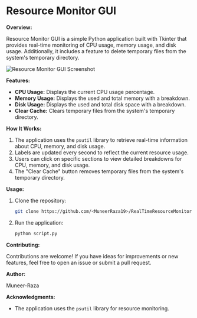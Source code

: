 # Resource Monitor GUI

**Overview:**

Resource Monitor GUI is a simple Python application built with Tkinter that provides real-time monitoring of CPU usage, memory usage, and disk usage. Additionally, it includes a feature to delete temporary files from the system's temporary directory.

![Resource Monitor GUI Screenshot](<screenshot-link>)

**Features:**

- **CPU Usage:** Displays the current CPU usage percentage.
- **Memory Usage:** Displays the used and total memory with a breakdown.
- **Disk Usage:** Displays the used and total disk space with a breakdown.
- **Clear Cache:** Clears temporary files from the system's temporary directory.

**How It Works:**

1. The application uses the `psutil` library to retrieve real-time information about CPU, memory, and disk usage.
2. Labels are updated every second to reflect the current resource usage.
3. Users can click on specific sections to view detailed breakdowns for CPU, memory, and disk usage.
4. The "Clear Cache" button removes temporary files from the system's temporary directory.

**Usage:**

1. Clone the repository:

    ```bash
    git clone https://github.com/<MuneerRaza19>/RealTimeResourceMonitor.git)
    ```

2. Run the application:

    ```bash
    python script.py
    ```

**Contributing:**

Contributions are welcome! If you have ideas for improvements or new features, feel free to open an issue or submit a pull request.



**Author:**

Muneer-Raza 

**Acknowledgments:**

- The application uses the `psutil` library for resource monitoring.
